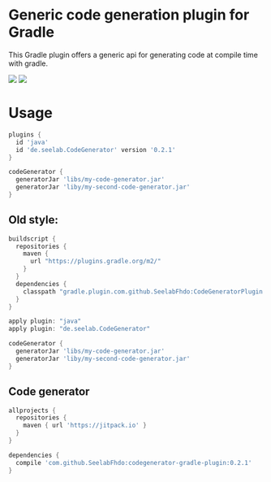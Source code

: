 # Generic code generation plugin for Gradle
This Gradle plugin offers a generic api for generating code at compile time with gradle. 

[![](https://jitpack.io/v/SeelabFhdo/codegenerator-gradle-plugin.svg)](https://jitpack.io/#SeelabFhdo/codegenerator-gradle-plugin) 
[![](https://travis-ci.org/SeelabFhdo/codegenerator-gradle-plugin.svg?branch=master)](https://travis-ci.org/SeelabFhdo/codegenerator-gradle-plugin)

# Usage
```gradle
plugins {
  id 'java'
  id 'de.seelab.CodeGenerator' version '0.2.1'
}

codeGenerator {
  generatorJar 'libs/my-code-generator.jar'
  generatorJar 'liby/my-second-code-generator.jar'
}
```

## Old style: 
```gradle
buildscript {
  repositories {
    maven {
      url "https://plugins.gradle.org/m2/"
    }
  }
  dependencies {
    classpath "gradle.plugin.com.github.SeelabFhdo:CodeGeneratorPlugin:0.2.1"
  }
}

apply plugin: "java"
apply plugin: "de.seelab.CodeGenerator"

codeGenerator {
  generatorJar 'libs/my-code-generator.jar'
  generatorJar 'liby/my-second-code-generator.jar'
}
```

## Code generator
```gradle
allprojects {
  repositories {
    maven { url 'https://jitpack.io' }
  }
}

dependencies {
  compile 'com.github.SeelabFhdo:codegenerator-gradle-plugin:0.2.1'
}
```
